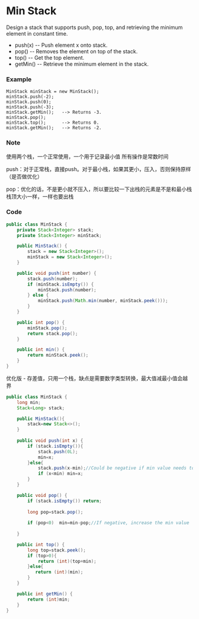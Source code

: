 # Min Stack

Design a stack that supports push, pop, top, and retrieving the minimum element in constant time.

* push\(x\) -- Push element x onto stack.
* pop\(\) -- Removes the element on top of the stack.
* top\(\) -- Get the top element.
* getMin\(\) -- Retrieve the minimum element in the stack.

### Example

```
MinStack minStack = new MinStack();
minStack.push(-2);
minStack.push(0);
minStack.push(-3);
minStack.getMin();   --> Returns -3.
minStack.pop();
minStack.top();      --> Returns 0.
minStack.getMin();   --> Returns -2.
```

### Note

使用两个栈，一个正常使用，一个用于记录最小值 所有操作是常数时间

push：对于正常栈，直接push。对于最小栈，如果其更小，压入，否则保持原样（是否做优化）

pop：优化的话，不是更小就不压入，所以要比较一下出栈的元素是不是和最小栈栈顶大小一样，一样也要出栈

### Code

```java
public class MinStack {
    private Stack<Integer> stack;
    private Stack<Integer> minStack;

    public MinStack() {
        stack = new Stack<Integer>();
        minStack = new Stack<Integer>();
    }

    public void push(int number) {
        stack.push(number);
        if (minStack.isEmpty()) {
            minStack.push(number);
        } else {
            minStack.push(Math.min(number, minStack.peek()));
        }
    }

    public int pop() {
        minStack.pop();
        return stack.pop();
    }

    public int min() {
        return minStack.peek();
    }
}
```

优化版 - 存差值，只用一个栈，缺点是需要数字类型转换，最大值减最小值会越界

```java
public class MinStack {
    long min;
    Stack<Long> stack;

    public MinStack(){
        stack=new Stack<>();
    }
    
    public void push(int x) {
        if (stack.isEmpty()){
            stack.push(0L);
            min=x;
        }else{
            stack.push(x-min);//Could be negative if min value needs to change
            if (x<min) min=x;
        }
    }

    public void pop() {
        if (stack.isEmpty()) return;
        
        long pop=stack.pop();
        
        if (pop<0)  min=min-pop;//If negative, increase the min value
        
    }

    public int top() {
        long top=stack.peek();
        if (top>0){
            return (int)(top+min);
        }else{
           return (int)(min);
        }
    }

    public int getMin() {
        return (int)min;
    }
}
```



